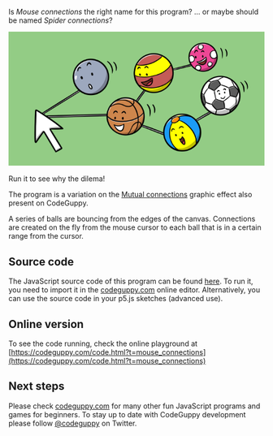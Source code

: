 Is *Mouse connections* the right name for this program? ... or maybe should be named *Spider connections*?

![Image](thumb.png)

Run it to see why the dilema!

The program is a variation on the [Mutual connections](tutorial://mutual_connections) graphic effect also present on CodeGuppy.

A series of balls are bouncing from the edges of the canvas. Connections are created on the fly from the mouse cursor to each ball that is in a certain range from the cursor.
 
## Source code 
The JavaScript source code of this program can be found [here](sketches/program.js). To run it, you need to import it in the [codeguppy.com](https://codeguppy.com) online editor. Alternatively, you can use the source code in your p5.js sketches (advanced use). 
## Online version 
To see the code running, check the online playground at [https://codeguppy.com/code.html?t=mouse_connections](https://codeguppy.com/code.html?t=mouse_connections) 
## Next steps 
Please check [codeguppy.com](https://codeguppy.com) for many other fun JavaScript programs and games for beginners. To stay up to date with CodeGuppy development please follow [@codeguppy](https://twitter.com/codeguppy) on Twitter.  
